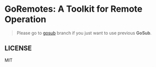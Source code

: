 # GoRemotes: A Toolkit for Remote Operation

> Please go to [gosub](https://github.com/ShixiangWang/goremotes/tree/gosub) branch if you just want to use previous **GoSub**.

## LICENSE

MIT
